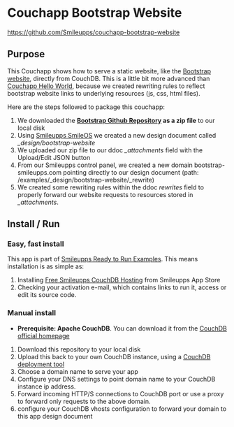 # Couchapp Bootstrap Website
https://github.com/Smileupps/couchapp-bootstrap-website

## Purpose 

This Couchapp shows how to serve a static website, like the [Bootstrap website](http://getbootstrap.com), directly from CouchDB. This is a little bit more advanced than [Couchapp Hello World](https://github.com/Smileupps/couchapp-hello-world), because we created rewriting rules to reflect bootstrap website links to underlying resources (js, css, html files).

Here are the steps followed to package this couchapp:
1. We downloaded the **[Bootstrap Github Repository](https://github.com/twbs/bootstrap) as a zip file** to our local disk 
2. Using [Smileupps SmileOS](https://github.com/Smileupps/smileos) we created a new design document called *_design/bootstrap-website*
3. We uploaded our zip file to our ddoc *_attachments* field with the Upload/Edit JSON button
3. From our Smileupps control panel, we created a new domain bootstrap-smileupps.com pointing directly to our design document (path: /examples/_design/bootstrap-website/_rewrite) 
4. We created some rewriting rules within the ddoc *rewrites* field to properly forward our website requests to resources stored in *_attachments*.

## Install / Run

### Easy, fast install

This app is part of [Smileupps Ready to Run Examples](https://www.smileupps.com/wiki). This means installation is as simple as:

1. Installing [Free Smileupps CouchDB Hosting](https://www.smileupps.com/store/apps/couchdb) from Smileupps App Store
2. Checking your activation e-mail, which contains links to run it, access or edit its source code.

### Manual install

* **Prerequisite: Apache CouchDB**. You can download it from the [CouchDB official homepage](http://couchdb.apache.org)

1. Download this repository to your local disk
2. Upload this back to your own CouchDB instance, using a [CouchDB deployment tool](https://www.smileupps.com/wiki)
3. Choose a domain name to serve your app
4. Configure your DNS settings to point domain name to your CouchDB instance ip address. 
5. Forward incoming HTTP/S connections to CouchDB port or use a proxy to forward only requests to the above domain.
6. configure your CouchDB vhosts configuration to forward your domain to this app design document
